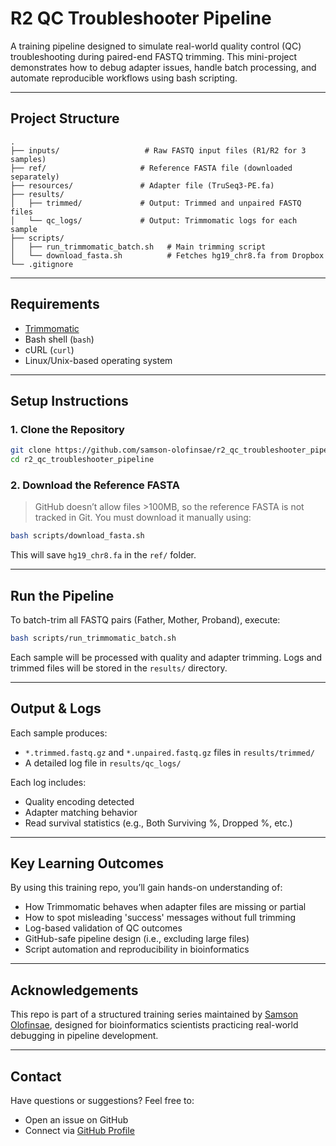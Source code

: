 # R2 QC Troubleshooter Pipeline

A training pipeline designed to simulate real-world quality control (QC) troubleshooting during paired-end FASTQ trimming. This mini-project demonstrates how to debug adapter issues, handle batch processing, and automate reproducible workflows using bash scripting.

---

##  Project Structure

```
.
├── inputs/                   # Raw FASTQ input files (R1/R2 for 3 samples)
├── ref/                     # Reference FASTA file (downloaded separately)
├── resources/               # Adapter file (TruSeq3-PE.fa)
├── results/
│   ├── trimmed/             # Output: Trimmed and unpaired FASTQ files
│   └── qc_logs/             # Output: Trimmomatic logs for each sample
├── scripts/
│   ├── run_trimmomatic_batch.sh   # Main trimming script
│   └── download_fasta.sh          # Fetches hg19_chr8.fa from Dropbox
└── .gitignore
```

---

##  Requirements

- [Trimmomatic](http://www.usadellab.org/cms/?page=trimmomatic)
- Bash shell (`bash`)
- cURL (`curl`)
- Linux/Unix-based operating system

---

##  Setup Instructions

### 1. Clone the Repository

```bash
git clone https://github.com/samson-olofinsae/r2_qc_troubleshooter_pipeline.git
cd r2_qc_troubleshooter_pipeline
```

### 2. Download the Reference FASTA

> GitHub doesn’t allow files >100MB, so the reference FASTA is not tracked in Git. You must download it manually using:

```bash
bash scripts/download_fasta.sh
```

This will save `hg19_chr8.fa` in the `ref/` folder.

---

##  Run the Pipeline

To batch-trim all FASTQ pairs (Father, Mother, Proband), execute:

```bash
bash scripts/run_trimmomatic_batch.sh
```

Each sample will be processed with quality and adapter trimming. Logs and trimmed files will be stored in the `results/` directory.

---

##  Output & Logs

Each sample produces:
- `*.trimmed.fastq.gz` and `*.unpaired.fastq.gz` files in `results/trimmed/`
- A detailed log file in `results/qc_logs/`

Each log includes:
- Quality encoding detected
- Adapter matching behavior
- Read survival statistics (e.g., Both Surviving %, Dropped %, etc.)

---

##  Key Learning Outcomes

By using this training repo, you’ll gain hands-on understanding of:
- How Trimmomatic behaves when adapter files are missing or partial
- How to spot misleading 'success' messages without full trimming
- Log-based validation of QC outcomes
- GitHub-safe pipeline design (i.e., excluding large files)
- Script automation and reproducibility in bioinformatics

---

##  Acknowledgements

This repo is part of a structured training series maintained by [Samson Olofinsae](https://github.com/samson-olofinsae), designed for bioinformatics scientists practicing real-world debugging in pipeline development.

---

##  Contact

Have questions or suggestions? Feel free to:
- Open an issue on GitHub
- Connect via [GitHub Profile](https://github.com/samson-olofinsae)